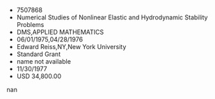 
* 7507868
* Numerical Studies of Nonlinear Elastic and Hydrodynamic Stability Problems
* DMS,APPLIED MATHEMATICS
* 06/01/1975,04/28/1976
* Edward Reiss,NY,New York University
* Standard Grant
*   name not available
* 11/30/1977
* USD 34,800.00

nan
